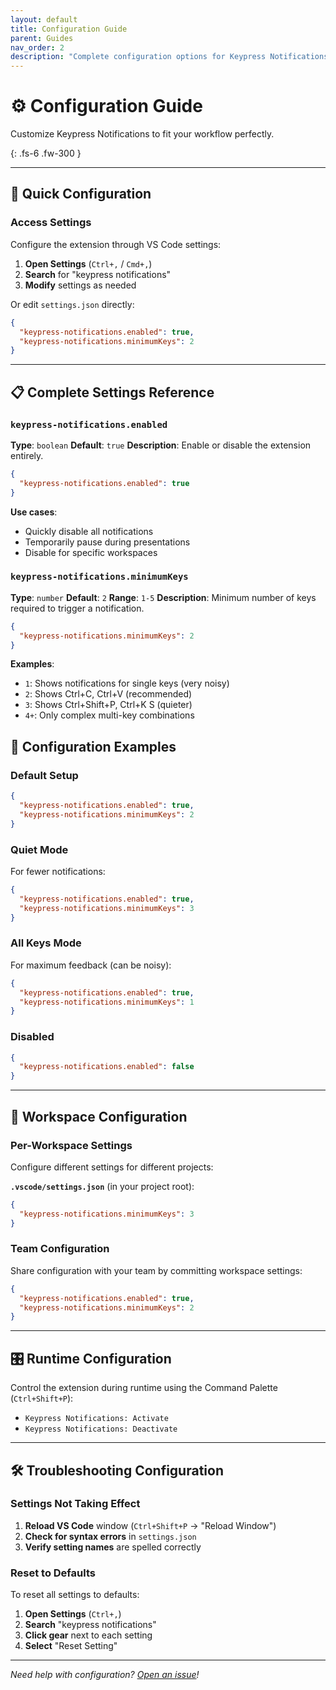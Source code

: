 ```yaml
---
layout: default
title: Configuration Guide
parent: Guides
nav_order: 2
description: "Complete configuration options for Keypress Notifications"
---
```


# ⚙️ Configuration Guide

Customize Keypress Notifications to fit your workflow perfectly.

{: .fs-6 .fw-300 }

---

## 🎯 Quick Configuration

### Access Settings

Configure the extension through VS Code settings:

1. **Open Settings** (`Ctrl+,` / `Cmd+,`)
2. **Search** for "keypress notifications"
3. **Modify** settings as needed

Or edit `settings.json` directly:

```json
{
  "keypress-notifications.enabled": true,
  "keypress-notifications.minimumKeys": 2
}
```

---

## 📋 Complete Settings Reference

### `keypress-notifications.enabled`

**Type**: `boolean`
**Default**: `true`
**Description**: Enable or disable the extension entirely.

```json
{
  "keypress-notifications.enabled": true
}
```

**Use cases**:
- Quickly disable all notifications
- Temporarily pause during presentations
- Disable for specific workspaces

### `keypress-notifications.minimumKeys`

**Type**: `number`
**Default**: `2`
**Range**: `1-5`
**Description**: Minimum number of keys required to trigger a notification.

```json
{
  "keypress-notifications.minimumKeys": 2
}
```

**Examples**:
- `1`: Shows notifications for single keys (very noisy)
- `2`: Shows Ctrl+C, Ctrl+V (recommended)
- `3`: Shows Ctrl+Shift+P, Ctrl+K S (quieter)
- `4+`: Only complex multi-key combinations

## 🎨 Configuration Examples

### Default Setup

```json
{
  "keypress-notifications.enabled": true,
  "keypress-notifications.minimumKeys": 2
}
```

### Quiet Mode

For fewer notifications:

```json
{
  "keypress-notifications.enabled": true,
  "keypress-notifications.minimumKeys": 3
}
```

### All Keys Mode

For maximum feedback (can be noisy):

```json
{
  "keypress-notifications.enabled": true,
  "keypress-notifications.minimumKeys": 1
}
```

### Disabled

```json
{
  "keypress-notifications.enabled": false
}
```

---

## 🏢 Workspace Configuration

### Per-Workspace Settings

Configure different settings for different projects:

**`.vscode/settings.json`** (in your project root):

```json
{
  "keypress-notifications.minimumKeys": 3
}
```

### Team Configuration

Share configuration with your team by committing workspace settings:

```json
{
  "keypress-notifications.enabled": true,
  "keypress-notifications.minimumKeys": 2
}
```

---

## 🎛️ Runtime Configuration

Control the extension during runtime using the Command Palette (`Ctrl+Shift+P`):
- `Keypress Notifications: Activate`
- `Keypress Notifications: Deactivate`

---

## 🛠️ Troubleshooting Configuration

### Settings Not Taking Effect

1. **Reload VS Code** window (`Ctrl+Shift+P` → "Reload Window")
2. **Check for syntax errors** in `settings.json`
3. **Verify setting names** are spelled correctly

### Reset to Defaults

To reset all settings to defaults:

1. **Open Settings** (`Ctrl+,`)
2. **Search** "keypress notifications"
3. **Click gear** next to each setting
4. **Select** "Reset Setting"

---

*Need help with configuration? [Open an issue](https://github.com/Vijay431/vscode-keypress_snackbar_notification-extension/issues)!*
